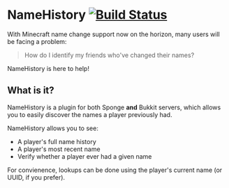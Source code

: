 # NameHistory [![Build Status](https://travis-ci.org/Aaron1011/NameHistory.svg?branch=master)](https://travis-ci.org/Aaron1011/NameHistory)

With Minecraft name change support now on the horizon, many users will be facing a problem:

> How do I identify my friends who've changed their names?

NameHistory is here to help!

## What is it?

NameHistory is a plugin for both Sponge **and** Bukkit servers, which allows you to easily discover the names a player previously had.

NameHistory allows you to see:
* A player's full name history
* A player's most recent name
* Verify whether a player ever had a given name

For convienence, lookups can be done using the player's current name (or UUID, if you prefer).
